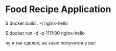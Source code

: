 # Food Recipe Application




$ docker build . -t nginx-hello


$ docker run -d -p 1111:80 nginx-hello

ну я так сделал, не знаю получится у вас
